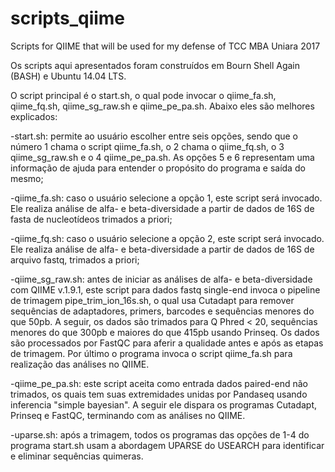 # scripts_qiime
Scripts for QIIME that will be used for my defense of TCC MBA Uniara 2017

Os scripts aqui apresentados foram construídos em Bourn Shell Again (BASH) e Ubuntu 14.04 LTS.

O script principal é o start.sh, o qual pode invocar o qiime_fa.sh, qiime_fq.sh, qiime_sg_raw.sh e qiime_pe_pa.sh. Abaixo eles são melhores explicados:

  -start.sh: permite ao usuário escolher entre seis opções, sendo que o número 1 chama o script qiime_fa.sh, o 2 chama o qiime_fq.sh, o 3 qiime_sg_raw.sh e o 4 qiime_pe_pa.sh. As opções 5 e 6 representam uma informação de ajuda para entender o propósito do programa e saída do mesmo;
  
  -qiime_fa.sh: caso o usuário selecione a opção 1, este script será invocado. Ele realiza análise de alfa- e beta-diversidade a partir de dados de 16S de fasta de nucleotídeos trimados a priori;
  
  -qiime_fq.sh: caso o usuário selecione a opção 2, este script será invocado. Ele realiza análise de alfa- e beta-diversidade a partir de dados de 16S de arquivo fastq, trimados a priori;
  
  -qiime_sg_raw.sh: antes de iniciar as análises de alfa- e beta-diversidade com QIIME v.1.9.1, este script para dados fastq single-end invoca o pipeline de trimagem pipe_trim_ion_16s.sh, o qual usa Cutadapt para remover sequências de adaptadores, primers, barcodes e sequências menores do que 50pb. A seguir, os dados são trimados para Q Phred < 20, sequências menores do que 300pb e maiores do que 415pb usando Prinseq. Os dados são processados por FastQC para aferir a qualidade antes e após as etapas de trimagem. Por último o programa invoca o script qiime_fa.sh para realização das análises no QIIME.
  
  -qiime_pe_pa.sh: este script aceita como entrada dados paired-end não trimados, os quais tem suas extremidades unidas por Pandaseq usando inferencia "simple bayesian". A seguir ele dispara os programas Cutadapt, Prinseq e FastQC, terminando com as análises no QIIME.
  
  -uparse.sh: após a trimagem, todos os programas das opções de 1-4 do programa start.sh usam a abordagem UPARSE do USEARCH para identificar e eliminar sequências quimeras.
  
